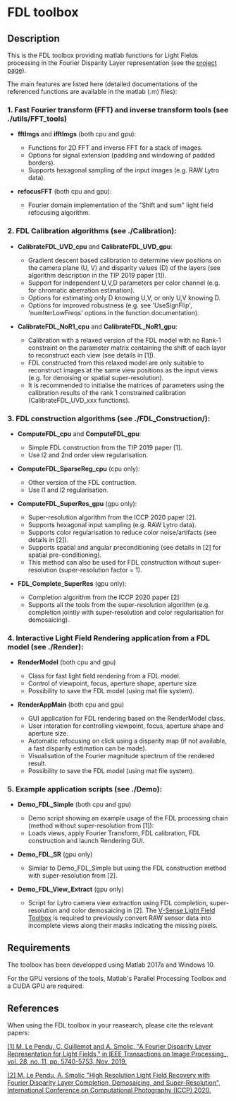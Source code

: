 # FDL toolbox

## Description

This is the FDL toolbox providing matlab functions for Light Fields processing in the Fourier Disparity Layer representation (see the [project page](https://v-sense.scss.tcd.ie/research/a-fourier-disparity-layer-representation-for-light-fields/)).

The main features are listed here (detailed documentations of the referenced functions are available in the matlab (.m) files):

### 1. Fast Fourier transform (FFT) and inverse transform tools (see ./utils/FFT_tools)

- **fftImgs** and **ifftImgs** (both cpu and gpu):
	- Functions for 2D FFT and inverse FFT for a stack of images.
	- Options for signal extension (padding and windowing of padded borders).
	- Supports hexagonal sampling of the input images (e.g. RAW Lytro data).
	
- **refocusFFT** (both cpu and gpu):
	- Fourier domain implementation of the "Shift and sum" light field refocusing algorithm.
	
### 2. FDL Calibration algorithms (see ./Calibration):

- **CalibrateFDL_UVD_cpu** and **CalibrateFDL_UVD_gpu**:
	- Gradient descent based calibration to determine view positions on the camera plane (U, V) and disparity values (D) of the layers (see algorithm description in the TIP 2019 paper [1]).
	- Support for independent U,V,D parameters per color channel (e.g. for chromatic aberration estimation).
	- Options for estimating only D knowing U,V, or only U,V knowing D.
	- Options for improved robustness (e.g. see 'UseSignFlip', 'numIterLowFreqs' options in the function documentation).
	
- **CalibrateFDL_NoR1_cpu** and **CalibrateFDL_NoR1_gpu**:
	- Calibration with a relaxed version of the FDL model with no Rank-1 constraint on the parameter matrix containing the shift of each layer to reconstruct each view (see details in [1]).
	- FDL constructed from this relaxed model are only suitable to reconstruct images at the same view positions as the input views (e.g. for denoising or spatial super-resolution).
	- It is recommended to initialise the matrices of parameters using the calibration results of the rank 1 constrained calibration (CalibrateFDL_UVD_xxx functions).


### 3. FDL construction algorithms (see ./FDL_Construction/):

- **ComputeFDL_cpu** and **ComputeFDL_gpu**: 
	- Simple FDL construction from the TIP 2019 paper [1].
	- Use l2 and 2nd order view regularisation.
	
- **ComputeFDL_SparseReg_cpu** (cpu only): 
	- Other version of the FDL contruction. 
	- Use l1 and l2 regularisation.
	
- **ComputeFDL_SuperRes_gpu** (gpu only):
	-  Super-resolution algorithm from the ICCP 2020 paper [2].
	- Supports hexagonal input sampling (e.g. RAW Lytro data).
	- Supports color regularisation to reduce color noise/artifacts (see details in [2]).
	- Supports spatial and angular preconditioning (see details in [2] for spatial pre-conditioning).
	- This method can also be used for FDL construction without super-resolution (super-resolution factor = 1).
	
- **FDL_Complete_SuperRes** (gpu only):
	- Completion algorithm from the ICCP 2020 paper [2]:
	- Supports all the tools from the super-resolution algorithm (e.g. completion jointly with super-resolution and color regularisation for demosaicing).


### 4. Interactive Light Field Rendering application from a FDL model (see ./Render):

-  **RenderModel** (both cpu and gpu)
	- Class for  fast light field rendering from a FDL model.
	- Control of viewpoint, focus, aperture shape, aperture size.
	- Possibility to save the FDL model (using mat file system).

- **RenderAppMain** (both cpu and gpu)
	- GUI application for FDL rendering based on the RenderModel class.
	- User interation for controlling viewpoint, focus, aperture shape and aperture size.
	- Automatic refocusing on click using a disparity map (if not available, a fast disparity estimation can be made).
	- Visualisation of the Fourier magnitude spectrum of the rendered result.
	- Possibility to save the FDL model (using mat file system).

### 5. Example application scripts (see ./Demo):

- **Demo_FDL_Simple** (both cpu and gpu)
	- Demo script showing an example usage of the FDL processing chain (method without super-resolution from [1]):
	- Loads views, apply Fourier Transform, FDL calibration, FDL construction and launch Rendering GUI.

- **Demo_FDL_SR** (gpu only)
	- Similar to Demo_FDL_Simple but using the FDL construction method with super-resolution from [2].

- **Demo_FDL_View_Extract** (gpu only)
	- Script for Lytro camera view extraction using FDL completion, super-resolution and  color demosaicing in [2]. The [V-Sense Light Field Toolbox](https://github.com/V-Sense/LFToolbox-CLIM_VSENSE) is required to previously convert RAW sensor data into incomplete views along their masks indicating the missing pixels.

## Requirements

The toolbox has been developped using Matlab 2017a and Windows 10.

For the GPU versions of the tools, Matlab's Parallel Processing Toolbox and a CUDA GPU are required.

## References

When using the FDL toolbox in your reasearch, please cite the relevant papers:

[\[1\] M. Le Pendu, C. Guillemot and A. Smolic, "A Fourier Disparity Layer Representation for Light Fields," in IEEE Transactions on Image Processing_, vol. 28, no. 11, pp. 5740-5753, Nov. 2019.](https://v-sense.scss.tcd.ie/wp-content/uploads/2019/05/FDL_preprint.pdf)

[\[2\] M. Le Pendu, A. Smolic "High Resolution Light Field Recovery with Fourier Disparity Layer Completion, Demosaicing, and Super-Resolution", International Conference on Computational Photography (ICCP) 2020.](https://v-sense.scss.tcd.ie/wp-content/uploads/2017/10/FDLSR_ICCP_preprint.pdf)
